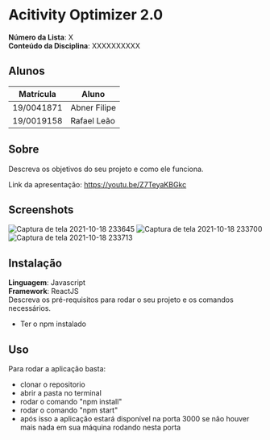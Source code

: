 # Acitivity Optimizer 2.0

**Número da Lista**: X<br>
**Conteúdo da Disciplina**: XXXXXXXXXX<br>

## Alunos
|Matrícula | Aluno |
| -- | -- |
| 19/0041871  |  Abner Filipe |
| 19/0019158  |  Rafael Leão |

## Sobre 
Descreva os objetivos do seu projeto e como ele funciona.

Link da apresentação: https://youtu.be/Z7TeyaKBGkc

## Screenshots
![Captura de tela 2021-10-18 233645](https://user-images.githubusercontent.com/54643266/137834461-ef188773-3d28-4b8f-bd7f-36e6f36057d5.png)
![Captura de tela 2021-10-18 233700](https://user-images.githubusercontent.com/54643266/137834471-3eac1575-388b-4345-823e-7297661c12b0.png)
![Captura de tela 2021-10-18 233713](https://user-images.githubusercontent.com/54643266/137834478-91a1851e-564f-4fad-9975-71058ea791e8.png)

## Instalação 
**Linguagem**: Javascript<br>
**Framework**: ReactJS<br>
Descreva os pré-requisitos para rodar o seu projeto e os comandos necessários.
- Ter o npm instalado

## Uso 
Para rodar a aplicação basta:
  - clonar o repositorio
  - abrir a pasta no terminal
  - rodar o comando "npm install"
  - rodar o comando "npm start"
  - após isso a aplicação estará disponível na porta 3000 se não houver mais nada em sua máquina rodando nesta porta




